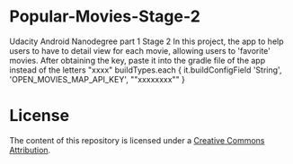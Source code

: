 # Popular-Movies-Stage-2
Udacity Android Nanodegree part 1 Stage 2 In this project, the app to help users to have to detail view for each movie, allowing users to 'favorite' movies.
After obtaining the key, paste it into the gradle file of the app instead of the letters "xxxx"
buildTypes.each { it.buildConfigField 'String', 'OPEN_MOVIES_MAP_API_KEY', ""xxxxxxxx"" }

# License

The content of this repository is licensed under a [Creative Commons Attribution](creativecommons.org/licenses/by/3.0/us/).
